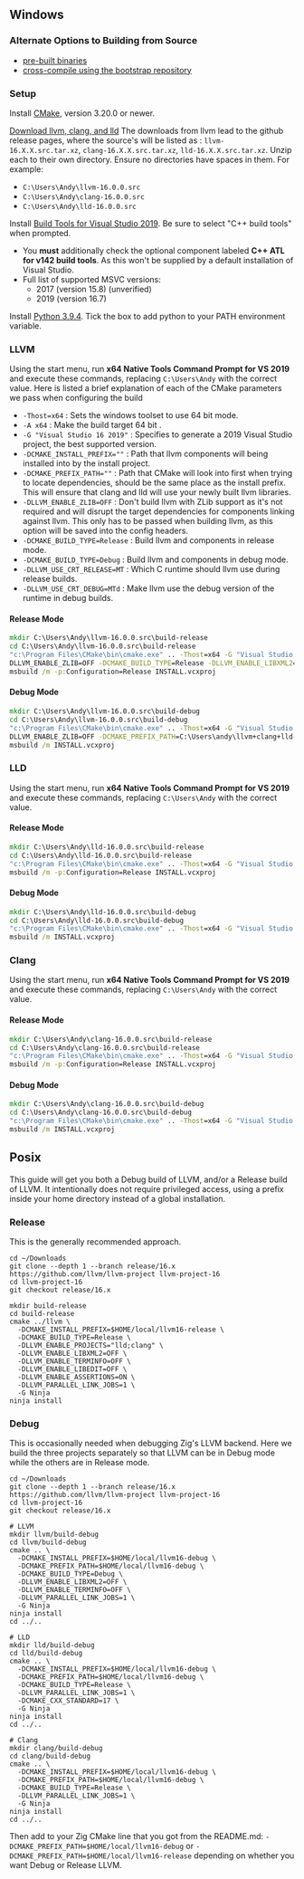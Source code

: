 ## Windows

### Alternate Options to Building from Source

 * [pre-built binaries](https://github.com/ziglang/zig/wiki/Building-Zig-on-Windows#option-2-using-cmake-and-microsoft-visual-studio)
 * [cross-compile using the bootstrap repository](https://github.com/ziglang/zig-bootstrap)

### Setup

Install [CMake](https://cmake.org/), version 3.20.0 or newer.

[Download llvm, clang, and lld](http://releases.llvm.org/download.html#16.0.0) The downloads from llvm lead to the github release pages, where the source's will be listed as : `llvm-16.X.X.src.tar.xz`, `clang-16.X.X.src.tar.xz`, `lld-16.X.X.src.tar.xz`. Unzip each to their own directory. Ensure no directories have spaces in them. For example:

 * `C:\Users\Andy\llvm-16.0.0.src`
 * `C:\Users\Andy\clang-16.0.0.src`
 * `C:\Users\Andy\lld-16.0.0.src`

Install [Build Tools for Visual Studio 2019](visualstudio.microsoft.com/downloads/#build-tools-for-visual-studio-2019). Be sure to select "C++ build tools" when prompted.
 * You **must** additionally check the optional component labeled **C++ ATL for v142 build tools**. As this won't be supplied by a default installation of Visual Studio.
 * Full list of supported MSVC versions:
   - 2017 (version 15.8) (unverified)
   - 2019 (version 16.7)

Install [Python 3.9.4](www.python.org). Tick the box to add python to your PATH environment variable.

### LLVM

Using the start menu, run **x64 Native Tools Command Prompt for VS 2019** and execute these commands, replacing `C:\Users\Andy` with the correct value. Here is listed a brief explanation of each of the CMake parameters we pass when configuring the build 

- `-Thost=x64` : Sets the windows toolset to use 64 bit mode.
- `-A x64` : Make the build target 64 bit .
- `-G "Visual Studio 16 2019"` : Specifies to generate a 2019 Visual Studio project, the best supported version.
- `-DCMAKE_INSTALL_PREFIX=""` : Path that llvm components will being installed into by the install project.
- `-DCMAKE_PREFIX_PATH=""` : Path that CMake will look into first when trying to locate dependencies, should be the same place as the install prefix. This will ensure that clang and lld will use your newly built llvm libraries.
- `-DLLVM_ENABLE_ZLIB=OFF` : Don't build llvm with ZLib support as it's not required and will disrupt the target dependencies for components linking against llvm. This only has to be passed when building llvm, as this option will be saved into the config headers.
- `-DCMAKE_BUILD_TYPE=Release` : Build llvm and components in release mode.
- `-DCMAKE_BUILD_TYPE=Debug` : Build llvm and components in debug mode.
- `-DLLVM_USE_CRT_RELEASE=MT` : Which C runtime should llvm use during release builds.
- `-DLLVM_USE_CRT_DEBUG=MTd` : Make llvm use the debug version of the runtime in debug builds.

#### Release Mode

```bat
mkdir C:\Users\Andy\llvm-16.0.0.src\build-release
cd C:\Users\Andy\llvm-16.0.0.src\build-release
"c:\Program Files\CMake\bin\cmake.exe" .. -Thost=x64 -G "Visual Studio 16 2019" -A x64 -DCMAKE_INSTALL_PREFIX=C:\Users\Andy\llvm+clang+lld-16.0.0-x86_64-windows-msvc-release-mt -DCMAKE_PREFIX_PATH=C:\Users\Andy\llvm+clang+lld-16.0.0-x86_64-windows-msvc-release-mt -
DLLVM_ENABLE_ZLIB=OFF -DCMAKE_BUILD_TYPE=Release -DLLVM_ENABLE_LIBXML2=OFF -DLLVM_USE_CRT_RELEASE=MT
msbuild /m -p:Configuration=Release INSTALL.vcxproj
```

#### Debug Mode

```bat
mkdir C:\Users\Andy\llvm-16.0.0.src\build-debug
cd C:\Users\Andy\llvm-16.0.0.src\build-debug
"c:\Program Files\CMake\bin\cmake.exe" .. -Thost=x64 -G "Visual Studio 16 2019" -A x64 -DCMAKE_INSTALL_PREFIX=C:\Users\andy\llvm+clang+lld-16.0.0-x86_64-windows-msvc-debug -
DLLVM_ENABLE_ZLIB=OFF -DCMAKE_PREFIX_PATH=C:\Users\andy\llvm+clang+lld-16.0.0-x86_64-windows-msvc-debug -DCMAKE_BUILD_TYPE=Debug -DLLVM_EXPERIMENTAL_TARGETS_TO_BUILD="AVR" -DLLVM_ENABLE_LIBXML2=OFF -DLLVM_USE_CRT_DEBUG=MTd
msbuild /m INSTALL.vcxproj
```

### LLD

Using the start menu, run **x64 Native Tools Command Prompt for VS 2019** and execute these commands, replacing `C:\Users\Andy` with the correct value.

#### Release Mode

```bat
mkdir C:\Users\Andy\lld-16.0.0.src\build-release
cd C:\Users\Andy\lld-16.0.0.src\build-release
"c:\Program Files\CMake\bin\cmake.exe" .. -Thost=x64 -G "Visual Studio 16 2019" -A x64 -DCMAKE_INSTALL_PREFIX=C:\Users\Andy\llvm+clang+lld-14.0.6-x86_64-windows-msvc-release-mt -DCMAKE_PREFIX_PATH=C:\Users\Andy\llvm+clang+lld-16.0.0-x86_64-windows-msvc-release-mt -DCMAKE_BUILD_TYPE=Release -DLLVM_USE_CRT_RELEASE=MT
msbuild /m -p:Configuration=Release INSTALL.vcxproj
```

#### Debug Mode

```bat
mkdir C:\Users\Andy\lld-16.0.0.src\build-debug
cd C:\Users\Andy\lld-16.0.0.src\build-debug
"c:\Program Files\CMake\bin\cmake.exe" .. -Thost=x64 -G "Visual Studio 16 2019" -A x64 -DCMAKE_INSTALL_PREFIX=C:\Users\andy\llvm+clang+lld-16.0.0-x86_64-windows-msvc-debug -DCMAKE_PREFIX_PATH=C:\Users\andy\llvm+clang+lld-16.0.0-x86_64-windows-msvc-debug -DCMAKE_BUILD_TYPE=Debug -DLLVM_USE_CRT_DEBUG=MTd
msbuild /m INSTALL.vcxproj
```

### Clang

Using the start menu, run **x64 Native Tools Command Prompt for VS 2019** and execute these commands, replacing `C:\Users\Andy` with the correct value.

#### Release Mode

```bat
mkdir C:\Users\Andy\clang-16.0.0.src\build-release
cd C:\Users\Andy\clang-16.0.0.src\build-release
"c:\Program Files\CMake\bin\cmake.exe" .. -Thost=x64 -G "Visual Studio 16 2019" -A x64 -DCMAKE_INSTALL_PREFIX=C:\Users\Andy\llvm+clang+lld-16.0.0-x86_64-windows-msvc-release-mt -DCMAKE_PREFIX_PATH=C:\Users\Andy\llvm+clang+lld-16.0.0-x86_64-windows-msvc-release-mt -DCMAKE_BUILD_TYPE=Release -DLLVM_USE_CRT_RELEASE=MT
msbuild /m -p:Configuration=Release INSTALL.vcxproj
```

#### Debug Mode

```bat
mkdir C:\Users\Andy\clang-16.0.0.src\build-debug
cd C:\Users\Andy\clang-16.0.0.src\build-debug
"c:\Program Files\CMake\bin\cmake.exe" .. -Thost=x64 -G "Visual Studio 16 2019" -A x64 -DCMAKE_INSTALL_PREFIX=C:\Users\andy\llvm+clang+lld-16.0.0-x86_64-windows-msvc-debug -DCMAKE_PREFIX_PATH=C:\Users\andy\llvm+clang+lld-16.0.0-x86_64-windows-msvc-debug -DCMAKE_BUILD_TYPE=Debug -DLLVM_USE_CRT_DEBUG=MTd
msbuild /m INSTALL.vcxproj
```

## Posix

This guide will get you both a Debug build of LLVM, and/or a Release build of LLVM.
It intentionally does not require privileged access, using a prefix inside your home
directory instead of a global installation.

### Release

This is the generally recommended approach.

```
cd ~/Downloads
git clone --depth 1 --branch release/16.x https://github.com/llvm/llvm-project llvm-project-16
cd llvm-project-16
git checkout release/16.x

mkdir build-release
cd build-release
cmake ../llvm \
  -DCMAKE_INSTALL_PREFIX=$HOME/local/llvm16-release \
  -DCMAKE_BUILD_TYPE=Release \
  -DLLVM_ENABLE_PROJECTS="lld;clang" \
  -DLLVM_ENABLE_LIBXML2=OFF \
  -DLLVM_ENABLE_TERMINFO=OFF \
  -DLLVM_ENABLE_LIBEDIT=OFF \
  -DLLVM_ENABLE_ASSERTIONS=ON \
  -DLLVM_PARALLEL_LINK_JOBS=1 \
  -G Ninja
ninja install
```

### Debug

This is occasionally needed when debugging Zig's LLVM backend. Here we build the three
projects separately so that LLVM can be in Debug mode while the others are in Release
mode.

```
cd ~/Downloads
git clone --depth 1 --branch release/16.x https://github.com/llvm/llvm-project llvm-project-16
cd llvm-project-16
git checkout release/16.x

# LLVM
mkdir llvm/build-debug
cd llvm/build-debug
cmake .. \
  -DCMAKE_INSTALL_PREFIX=$HOME/local/llvm16-debug \
  -DCMAKE_PREFIX_PATH=$HOME/local/llvm16-debug \
  -DCMAKE_BUILD_TYPE=Debug \
  -DLLVM_ENABLE_LIBXML2=OFF \
  -DLLVM_ENABLE_TERMINFO=OFF \
  -DLLVM_PARALLEL_LINK_JOBS=1 \
  -G Ninja
ninja install
cd ../..

# LLD
mkdir lld/build-debug
cd lld/build-debug
cmake .. \
  -DCMAKE_INSTALL_PREFIX=$HOME/local/llvm16-debug \
  -DCMAKE_PREFIX_PATH=$HOME/local/llvm16-debug \
  -DCMAKE_BUILD_TYPE=Release \
  -DLLVM_PARALLEL_LINK_JOBS=1 \
  -DCMAKE_CXX_STANDARD=17 \
  -G Ninja
ninja install
cd ../..

# Clang
mkdir clang/build-debug
cd clang/build-debug
cmake .. \
  -DCMAKE_INSTALL_PREFIX=$HOME/local/llvm16-debug \
  -DCMAKE_PREFIX_PATH=$HOME/local/llvm16-debug \
  -DCMAKE_BUILD_TYPE=Release \
  -DLLVM_PARALLEL_LINK_JOBS=1 \
  -G Ninja
ninja install
cd ../..
```

Then add to your Zig CMake line that you got from the README.md:
`-DCMAKE_PREFIX_PATH=$HOME/local/llvm16-debug` or `-DCMAKE_PREFIX_PATH=$HOME/local/llvm16-release`
depending on whether you want Debug or Release LLVM.
